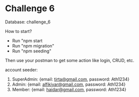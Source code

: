 <h1>Challenge 6</h1>
<p>Database: challenge_6</p>
How to start?
<ul>
  <li>Run "npm start</li>
  <li>Run "npm migration"</li>
  <li>Run "npm seeding"</li>
</ul>
Then use your postman to get some action like login, CRUD, etc.

account seeder:
1. SuperAdmin: {email: tirta@gmail.com, password: Ath1234}
2. Admin: {email: alfikiyar@gmail.com, password: Ath1234}
3. Member: {email: haidar@gmail.com, password: Ath1234}
